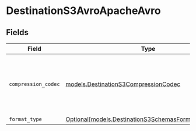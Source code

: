 # DestinationS3AvroApacheAvro


## Fields

| Field                                                                                                      | Type                                                                                                       | Required                                                                                                   | Description                                                                                                |
| ---------------------------------------------------------------------------------------------------------- | ---------------------------------------------------------------------------------------------------------- | ---------------------------------------------------------------------------------------------------------- | ---------------------------------------------------------------------------------------------------------- |
| `compression_codec`                                                                                        | [models.DestinationS3CompressionCodec](../models/destinations3compressioncodec.md)                         | :heavy_check_mark:                                                                                         | The compression algorithm used to compress data. Default to no compression.                                |
| `format_type`                                                                                              | [Optional[models.DestinationS3SchemasFormatFormatType]](../models/destinations3schemasformatformattype.md) | :heavy_minus_sign:                                                                                         | N/A                                                                                                        |